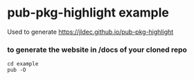 # pub-pkg-highlight example

Used to generate https://jldec.github.io/pub-pkg-highlight

### to generate the website in /docs of your cloned repo

```
cd example
pub -O
```



